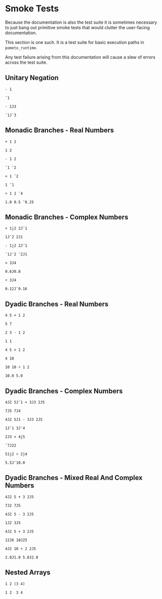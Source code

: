 # Smoke Tests

Because the documentation is also the test suite it is sometimes necessary to just bang out primitive smoke tests that would clutter the user-facing documentation.

This section is one such. It is a test suite for basic execution paths in `pometo_runtime`.

Any test failure arising from this documentation will cause a slew of errors across the test suite.


## Unitary Negation

```pometo
- 1
```

```pometo_results
¯1
```

```pometo
- 1J3
```

```pometo_results
¯1J¯3
```

## Monadic Branches - Real Numbers

```pometo
+ 1 2
```

```pometo_results
1 2
```

```pometo
- 1 2
```

```pometo_results
¯1 ¯2
```

```pometo
× 1 ¯2
```

```pometo_results
1 ¯1
```

```pometo
÷ 1 2 ¯4
```

```pometo_results
1.0 0.5 ¯0.25
```

## Monadic Branches - Complex Numbers


```pometo
+ 1j2 2J¯1
```
```pometo_results
1J¯2 2J1
```

```pometo
- 1j2 2J¯1
```

```pometo_results
¯1J¯2 ¯2J1
```

```pometo
× 3J4
```

```pometo_results
0.6J0.8
```

```pometo
÷ 3J4
```

```pometo_results
0.12J¯0.16
```

## Dyadic Branches - Real Numbers

```pometo
4 5 + 1 2
```
```pometo_results
5 7
```

```pometo
2 3 - 1 2
```

```pometo_results
1 1
```

```pometo
4 5 × 1 2
```

```pometo_results
4 10
```

```pometo
10 10 ÷ 1 2
```

```pometo_results
10.0 5.0
```

## Dyadic Branches - Complex Numbers

```pometo
4J2 5J¯1 + 3J3 2J5
```

```pometo_results
7J5 7J4
```

```pometo
4J2 5J1 - 3J3 2J5
```

```pometo_results
1J¯1 3J¯4
```

```pometo
2J3 × 4j5
```

```pometo_results
¯7J22
```

```pometo
51j2 ÷ 2j4
```

```pometo_results
5.5J¯10.0
```

## Dyadic Branches - Mixed Real And Complex Numbers

```pometo
4J2 5 + 3 2J5
```
```pometo_results
7J2 7J5
```

```pometo
4J2 5 - 3 2J5
```

```pometo_results
1J2 3J5
```

```pometo
4J2 5 × 3 2J5
```

```pometo_results
12J6 10J25
```

```pometo
4J2 10 ÷ 2 2J5
```

```pometo_results
2.0J1.0 5.0J2.0
```

## Nested Arrays

```pometo
1 2 (3 4)
```

```pometo_results
1 2  3 4
```